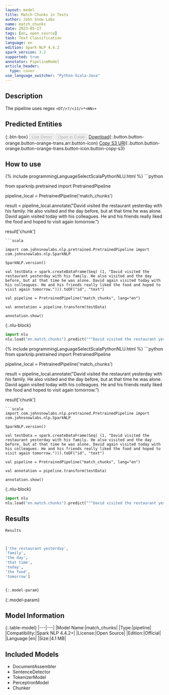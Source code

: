 ```yaml
---
layout: model
title: Match Chunks in Texts
author: John Snow Labs
name: match_chunks
date: 2023-05-27
tags: [en, open_source]
task: Text Classification
language: en
edition: Spark NLP 4.4.2
spark_version: 3.2
supported: true
annotator: PipelineModel
article_header:
  type: cover
use_language_switcher: "Python-Scala-Java"
---
```


## Description

The pipeline uses regex `<DT/>?/<JJ/>*<NN>+`

## Predicted Entities



{:.btn-box}
<button class="button button-orange" disabled>Live Demo</button>
<button class="button button-orange" disabled>Open in Colab</button>
[Download](https://s3.amazonaws.com/auxdata.johnsnowlabs.com/public/models/match_chunks_en_4.4.2_3.2_1685188385436.zip){:.button.button-orange.button-orange-trans.arr.button-icon}
[Copy S3 URI](s3://auxdata.johnsnowlabs.com/public/models/match_chunks_en_4.4.2_3.2_1685188385436.zip){:.button.button-orange.button-orange-trans.button-icon.button-copy-s3}

## How to use

<div class="tabs-box" markdown="1">
{% include programmingLanguageSelectScalaPythonNLU.html %}
```python

from sparknlp.pretrained import PretrainedPipeline

pipeline_local = PretrainedPipeline('match_chunks')

result = pipeline_local.annotate("David visited the restaurant yesterday with his family. He also visited and the day before, but at that time he was alone. David again visited today with his colleagues. He and his friends really liked the food and hoped to visit again tomorrow.")

result['chunk']
```
```scala

import com.johnsnowlabs.nlp.pretrained.PretrainedPipeline import com.johnsnowlabs.nlp.SparkNLP

SparkNLP.version()

val testData = spark.createDataFrame(Seq( (1, "David visited the restaurant yesterday with his family. He also visited and the day before, but at that time he was alone. David again visited today with his colleagues. He and his friends really liked the food and hoped to visit again tomorrow."))).toDF("id", "text")

val pipeline = PretrainedPipeline("match_chunks", lang="en")

val annotation = pipeline.transform(testData)

annotation.show()
```


{:.nlu-block}
```python
import nlu
nlu.load("en.match.chunks").predict("""David visited the restaurant yesterday with his family. He also visited and the day before, but at that time he was alone. David again visited today with his colleagues. He and his friends really liked the food and hoped to visit again tomorrow.""")
```

</div>

<div class="tabs-box" markdown="1">
{% include programmingLanguageSelectScalaPythonNLU.html %}
```python
from sparknlp.pretrained import PretrainedPipeline

pipeline_local = PretrainedPipeline('match_chunks')

result = pipeline_local.annotate("David visited the restaurant yesterday with his family. He also visited and the day before, but at that time he was alone. David again visited today with his colleagues. He and his friends really liked the food and hoped to visit again tomorrow.")

result['chunk']
```
```scala
import com.johnsnowlabs.nlp.pretrained.PretrainedPipeline import com.johnsnowlabs.nlp.SparkNLP

SparkNLP.version()

val testData = spark.createDataFrame(Seq( (1, "David visited the restaurant yesterday with his family. He also visited and the day before, but at that time he was alone. David again visited today with his colleagues. He and his friends really liked the food and hoped to visit again tomorrow."))).toDF("id", "text")

val pipeline = PretrainedPipeline("match_chunks", lang="en")

val annotation = pipeline.transform(testData)

annotation.show()
```

{:.nlu-block}
```python
import nlu
nlu.load("en.match.chunks").predict("""David visited the restaurant yesterday with his family. He also visited and the day before, but at that time he was alone. David again visited today with his colleagues. He and his friends really liked the food and hoped to visit again tomorrow.""")
```
</div>

## Results

```bash
Results



['the restaurant yesterday',
'family',
'the day',
'that time',
'today',
'the food',
'tomorrow']


{:.model-param}
```

{:.model-param}
## Model Information

{:.table-model}
|---|---|
|Model Name:|match_chunks|
|Type:|pipeline|
|Compatibility:|Spark NLP 4.4.2+|
|License:|Open Source|
|Edition:|Official|
|Language:|en|
|Size:|4.1 MB|

## Included Models

- DocumentAssembler
- SentenceDetector
- TokenizerModel
- PerceptronModel
- Chunker